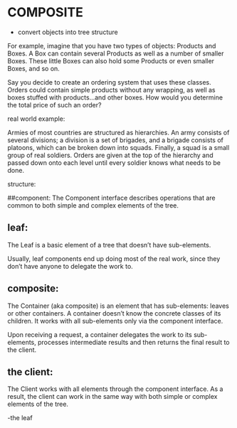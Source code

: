 # COMPOSITE

- convert objects into tree structure 

For example, imagine that you have two types of objects: Products and Boxes. A Box can contain several Products as well as a number of smaller Boxes. These little Boxes can also hold some Products or even smaller Boxes, and so on.

Say you decide to create an ordering system that uses these classes. Orders could contain simple products without any wrapping, as well as boxes stuffed with products...and other boxes. How would you determine the total price of such an order?

real world example:

Armies of most countries are structured as hierarchies. An army consists of several divisions; a division is a set of brigades, and a brigade consists of platoons, which can be broken down into squads. Finally, a squad is a small group of real soldiers. Orders are given at the top of the hierarchy and passed down onto each level until every soldier knows what needs to be done.

structure: 

##component:
The Component interface describes operations that are common to both simple and complex elements of the tree.
## leaf:
The Leaf is a basic element of a tree that doesn’t have sub-elements.

Usually, leaf components end up doing most of the real work, since they don’t have anyone to delegate the work to.
## composite:
The Container (aka composite) is an element that has sub-elements: leaves or other containers. A container doesn’t know the concrete classes of its children. It works with all sub-elements only via the component interface.

Upon receiving a request, a container delegates the work to its sub-elements, processes intermediate results and then returns the final result to the client.
## the client:
The Client works with all elements through the component interface. As a result, the client can work in the same way with both simple or complex elements of the tree.

-the leaf
